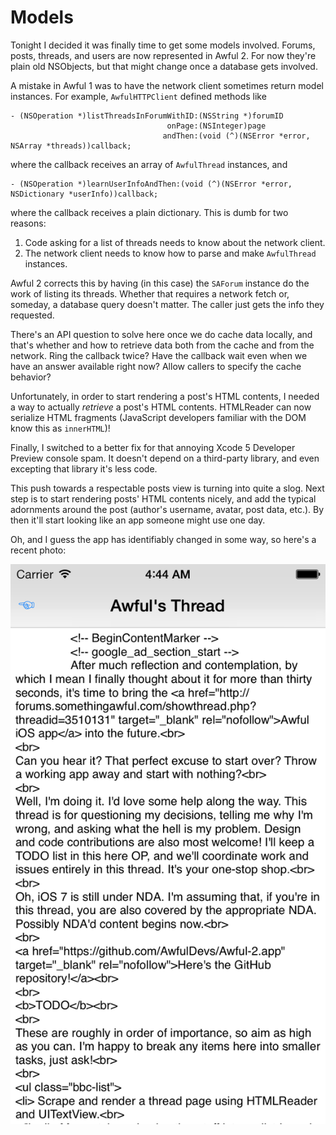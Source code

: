 Models
======

Tonight I decided it was finally time to get some models involved. Forums, posts, threads, and users are now represented in Awful 2. For now they're plain old NSObjects, but that might change once a database gets involved.

A mistake in Awful 1 was to have the network client sometimes return model instances. For example, `AwfulHTTPClient` defined methods like

    - (NSOperation *)listThreadsInForumWithID:(NSString *)forumID
                                       onPage:(NSInteger)page
                                      andThen:(void (^)(NSError *error, NSArray *threads))callback;

where the callback receives an array of `AwfulThread` instances, and

    - (NSOperation *)learnUserInfoAndThen:(void (^)(NSError *error, NSDictionary *userInfo))callback;

where the callback receives a plain dictionary. This is dumb for two reasons:

1. Code asking for a list of threads needs to know about the network client.
2. The network client needs to know how to parse and make `AwfulThread` instances.

Awful 2 corrects this by having (in this case) the `SAForum` instance do the work of listing its threads. Whether that requires a network fetch or, someday, a database query doesn't matter. The caller just gets the info they requested.

There's an API question to solve here once we do cache data locally, and that's whether and how to retrieve data both from the cache and from the network. Ring the callback twice? Have the callback wait even when we have an answer available right now? Allow callers to specify the cache behavior?

Unfortunately, in order to start rendering a post's HTML contents, I needed a way to actually *retrieve* a post's HTML contents. HTMLReader can now serialize HTML fragments (JavaScript developers familiar with the DOM know this as `innerHTML`)!

Finally, I switched to a better fix for that annoying Xcode 5 Developer Preview console spam. It doesn't depend on a third-party library, and even excepting that library it's less code.

This push towards a respectable posts view is turning into quite a slog. Next step is to start rendering posts' HTML contents nicely, and add the typical adornments around the post (author's username, avatar, post data, etc.). By then it'll start looking like an app someone might use one day.

Oh, and I guess the app has identifiably changed in some way, so here's a recent photo:

![A screenshot of Awful's thread with the raw HTML contents of each post.](screenshots/html-contents.png)
